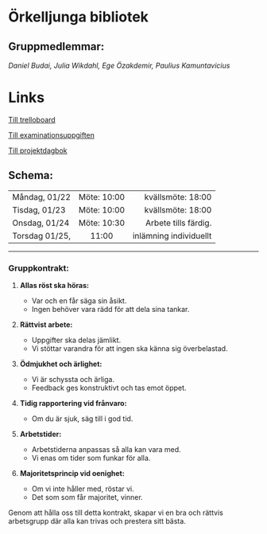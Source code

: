 # Örkelljunga bibliotek 

## Gruppmedlemmar: 

_Daniel Budai, Julia Wikdahl, Ege Özakdemir, Paulius Kamuntavicius_

# Links

[Till trelloboard](https://trello.com/b/SS9V9Mq1/%C3%B6rkelljunga-bibliotek-daniel-budai-julia-wikdal-ege-%C3%B6zakdemir-paulius-kamuntavicius)

[Till examinationsuppgiften](https://gist.github.com/Andreas-Zocom/a3f71b4ead8f7260a9066888313bbb40)

[Till projektdagbok](https://gist.github.com/daniel-budai/2b9faefa67cf765f77612bbf66c2c776)


## Schema:

|       |           |   |
| ------------- |:-------------:| -----:|
| Måndag, 01/22      | Möte: 10:00 | kvällsmöte: 18:00 |
| Tisdag, 01/23     | Möte: 10:00      | kvällsmöte: 18:00  |
| Onsdag, 01/24 | Möte: 10:30     | Arbete tills färdig. |
| Torsdag 01/25,    | 11:00 | inlämning individuellt |

___

### Gruppkontrakt: 

1. **Allas röst ska höras:**
   - Var och en får säga sin åsikt.
   - Ingen behöver vara rädd för att dela sina tankar.

2. **Rättvist arbete:**
   - Uppgifter ska delas jämlikt.
   - Vi stöttar varandra för att ingen ska känna sig överbelastad.

3. **Ödmjukhet och ärlighet:**
   - Vi är schyssta och ärliga.
   - Feedback ges konstruktivt och tas emot öppet.

4. **Tidig rapportering vid frånvaro:**
   - Om du är sjuk, säg till i god tid.

5. **Arbetstider:**
   - Arbetstiderna anpassas så alla kan vara med.
   - Vi enas om tider som funkar för alla.

6. **Majoritetsprincip vid oenighet:**
   - Om vi inte håller med, röstar vi.
   - Det som som får majoritet, vinner.

Genom att hålla oss till detta kontrakt, skapar vi en bra och rättvis arbetsgrupp där alla kan trivas och prestera sitt bästa.
